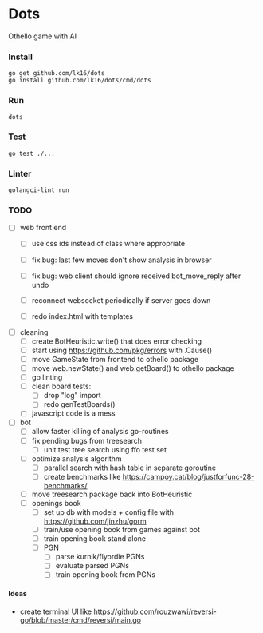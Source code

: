 
# Dots
Othello game with AI

### Install
```
go get github.com/lk16/dots
go install github.com/lk16/dots/cmd/dots
```

### Run
```
dots
```

### Test
```
go test ./...
```

### Linter

```
golangci-lint run
```

### TODO
- [ ] web front end
    - [ ] use css ids instead of class where appropriate
    - [ ] fix bug: last few moves don't show analysis in browser
    - [ ] fix bug: web client should ignore received bot_move_reply after undo 
    - [ ] reconnect websocket periodically if server goes down
    - [ ] redo index.html with templates


- [ ] cleaning
    - [ ] create BotHeuristic.write() that does error checking
    - [ ] start using https://github.com/pkg/errors with .Cause()
    - [ ] move GameState from frontend to othello package
    - [ ] move web.newState() and web.getBoard() to othello package
    - [ ] go linting
    - [ ] clean board tests:
        - [ ] drop "log" import
        - [ ] redo genTestBoards()
    - [ ] javascript code is a mess

- [ ] bot
    - [ ] allow faster killing of analysis go-routines
    - [ ] fix pending bugs from treesearch
        - [ ] unit test tree search using ffo test set
    - [ ] optimize analysis algorithm
        - [ ] parallel search with hash table in separate goroutine
        - [ ] create benchmarks like https://campoy.cat/blog/justforfunc-28-benchmarks/
    - [ ] move treesearch package back into BotHeuristic
    - [ ] openings book
        - [ ] set up db with models + config file with https://github.com/jinzhu/gorm
        - [ ] train/use opening book from games against bot
        - [ ] train opening book stand alone
        - [ ] PGN
            - [ ] parse kurnik/flyordie PGNs
            - [ ] evaluate parsed PGNs
            - [ ] train opening book from PGNs

#### Ideas
- create terminal UI like https://github.com/rouzwawi/reversi-go/blob/master/cmd/reversi/main.go
